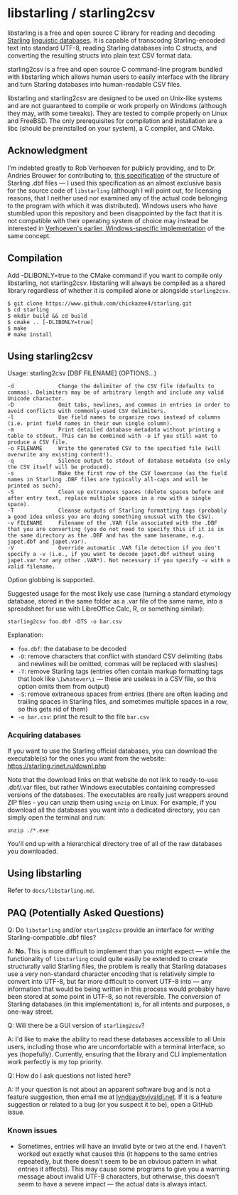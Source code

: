 # libstarling / starling2csv

libstarling is a free and open source C library for reading and decoding [Starling](https://starling.rinet.ru/index2.php?lan=en) [linguistic databases](https://starling.rinet.ru/downl.php). It is capable of transcodng Starling-encoded text into standard UTF-8, reading Starling databases into C structs, and converting the resulting structs into plain text CSV format data.

starling2csv is a free and open source C command-line program bundled with libstarling which allows human users to easily interface with the library and turn Starling databases into human-readable CSV files.

libstarling and starling2csv are designed to be used on Unix-like systems and are not guaranteed to compile or work properly on Windows (although they may, with some tweaks). They are tested to compile properly on Linux and FreeBSD. The only prerequisites for compilation and installation are a libc (should be preinstalled on your system), a C compiler, and CMake.

## Acknowledgment

I'm indebted greatly to Rob Verhoeven for publicly providing, and to Dr. Andries Brouwer for contributing to, [this specification](https://github.com/rhaver/starling/blob/master/doc/starling-dbf.pdf) of the structure of Starling .dbf files — I used this specification as an almost exclusive basis for the source code of `libstarling` (although I will point out, for licensing reasons, that I neither used nor examined any of the actual code belonging to the program with which it was distributed). Windows users who have stumbled upon this repository and been disappointed by the fact that it is not compatible with their operating system of choice may instead be interested in [Verhoeven's earlier, Windows-specific implementation](https://github.com/rhaver/starling) of the same concept.

## Compilation

Add -DLIBONLY=true to the CMake command if you want to compile only libstarling, not starling2csv. libstarling will always be compiled as a shared library regardless of whether it is compiled alone or alongside `starling2csv`.

    $ git clone https://www.github.com/chickazee4/starling.git
    $ cd starling
    $ mkdir build && cd build
    $ cmake .. [-DLIBONLY=true]
    $ make
    # make install

## Using starling2csv

Usage: starling2csv [DBF FILENAME] (OPTIONS...)

    -d              Change the delimiter of the CSV file (defaults to commas). Delimiters may be of arbitrary length and include any valid Unicode character.
    -D              Omit tabs, newlines, and commas in entries in order to avoid conflicts with commonly-used CSV delimiters.
    -l              Use field names to organize rows instead of columns (i.e. print field names in their own single column).
    -m              Print detailed database metadata without printing a table to stdout. This can be combined with -o if you still want to produce a CSV file.
    -o FILENAME     Write the generated CSV to the specified file (will overwrite any existing content!).
    -q              Silence output to stdout of database metadata (so only the CSV itself will be produced).
    -s              Make the first row of the CSV lowercase (as the field names in Starling .DBF files are typically all-caps and will be printed as such).
    -S              Clean up extraneous spaces (delete spaces before and after entry text, replace multiple spaces in a row with a single space).
    -T              Cleanse outputs of Starling formatting tags (probably a good idea unless you are doing something unusual with the CSV).
    -v FILENAME     Filename of the .VAR file associated with the .DBF that you are converting (you do not need to specify this if it is in the same directory as the .DBF and has the same basename, e.g. japet.dbf and japet.var).
    -V              Override automatic .VAR file detection if you don't specify a -v (i.e., if you want to decode japet.dbf without using japet.var *or any other .VAR*). Not necessary if you specify -v with a valid filename.

Option globbing is supported.

Suggested usage for the most likely use case (turning a standard etymology database, stored in the same folder as a .var file of the same name, into a spreadsheet for use with LibreOffice Calc, R, or something similar):

    starling2csv foo.dbf -DTS -o bar.csv

Explanation:

* `foo.dbf`: the database to be decoded
* `-D`: remove characters that conflict with standard CSV delimiting (tabs and newlines will be omitted, commas will be replaced with slashes)
* `-T`: remove Starling tags (entries often contain markup formatting tags that look like `\Iwhatever\i` — these are useless in a CSV file, so this option omits them from output)
* `-S`: remove extraneous spaces from entries (there are often leading and trailing spaces in Starling files, and sometimes multiple spaces in a row, so this gets rid of them)
* `-o bar.csv`: print the result to the file `bar.csv`

### Acquiring databases

If you want to use the Starling official databases, you can download the executable(s) for the ones you want from the website: https://starling.rinet.ru/downl.php

Note that the download links on that website do not link to ready-to-use .dbf/.var files, but rather Windows executables containing compressed versions of the databases. The executables are really just wrappers around ZIP files - you can unzip them using `unzip` on Linux. For example, if you download all the databases you want into a dedicated directory, you can simply open the terminal and run:

    unzip ./*.exe

You'll end up with a hierarchical directory tree of all of the raw databases you downloaded.

## Using libstarling

Refer to `docs/libstarling.md`.

## PAQ (Potentially Asked Questions)

Q: Do `libstarling` and/or `starling2csv` provide an interface for *writing* Starling-compatible .dbf files?

A: **No.** This is more difficult to implement than you might expect — while the functionality of `libstarling` could quite easily be extended to create structurally valid Starling files, the problem is really that Starling databases use a very non-standard character encoding that is relatively simple to convert into UTF-8, but far more difficult to convert UTF-8 into — any information that would be being written in this process would probably have been stored at some point in UTF-8, so not reversible. The conversion of Starling databases (in this implementation) is, for all intents and purposes, a one-way street.

Q: Will there be a GUI version of `starling2csv`?

A: I'd like to make the ability to read these databases accessible to all Unix users, including those who are uncomfortable with a terminal interface, so yes (hopefully). Currently, ensuring that the library and CLI implementation work perfectly is my top priority.

Q: How do I ask questions not listed here?

A: If your question is not about an apparent software bug and is not a feature suggestion, then email me at <lyndsay@vivaldi.net>. If it is a feature suggestion or related to a bug (or you suspect it to be), open a GitHub issue.

### Known issues

* Sometimes, entries will have an invalid byte or two at the end. I haven't worked out exactly what causes this (it happens to the same entries repeatedly, but there doesn't seem to be an obvious pattern in what entries it affects). This may cause some programs to give you a warning message about invalid UTF-8 characters, but otherwise, this doesn't seem to have a severe impact — the actual data is always intact.
